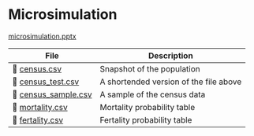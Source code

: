 # Microsimulation

[microsimulation.pptx](microsimulation.pptx) 



| File                                                     | Description                            |
| -------------------------------------------------------- | -------------------------------------- |
| 📄 [census.csv](..\ds_week4_lab\census.csv)               | Snapshot of the population             |
| 📄 [census_test.csv](..\ds_week4_lab\census_test.csv)     | A shortended version of the file above |
| 📄 [census_sample.csv](..\ds_week4_lab\census_sample.csv) | A sample of the census data            |
| 📄 [mortality.csv](..\ds_week4_lab\mortality.csv)         | Mortality probability table            |
| 📄 [fertality.csv](..\ds_week4_lab\fertality.csv)         | Fertality probability table            |













